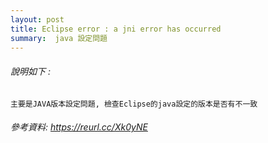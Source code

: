 ```yaml
---
layout: post
title: Eclipse error : a jni error has occurred
summary:  java 設定問題
---
```


###### 說明如下 : 
```
主要是JAVA版本設定問題, 檢查Eclipse的java設定的版本是否有不一致
```
###### 參考資料: https://reurl.cc/Xk0yNE
